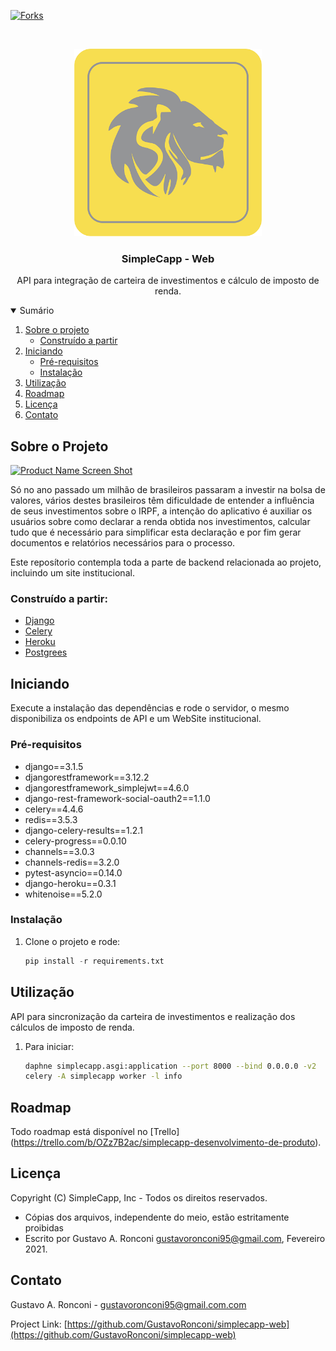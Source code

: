 <!--
*** Thanks for checking out the Best-README-Template. If you have a suggestion
*** that would make this better, please fork the repo and create a pull request
*** or simply open an issue with the tag "enhancement".
*** Thanks again! Now go create something AMAZING! :D
-->



<!-- PROJECT SHIELDS -->
<!--
*** I'm using markdown "reference style" links for readability.
*** Reference links are enclosed in brackets [ ] instead of parentheses ( ).
*** See the bottom of this document for the declaration of the reference variables
*** for contributors-url, forks-url, etc. This is an optional, concise syntax you may use.
*** https://www.markdownguide.org/basic-syntax/#reference-style-links
-->
[![Forks][forks-shield]][forks-url]


<!-- PROJECT LOGO -->
<br />
<p align="center">
  <a href="https://github.com/othneildrew/Best-README-Template">
    <img src="static/images/logo.png" alt="Logo" width="300" height="300">
  </a>

  <h3 align="center">SimpleCapp - Web</h3>

  <p align="center">
    API para integração de carteira de investimentos e cálculo de imposto de renda.
  </p>
</p>



<!-- TABLE OF CONTENTS -->
<details open="open">
  <summary>Sumário</summary>
  <ol>
    <li>
      <a href="#about-the-project">Sobre o projeto</a>
      <ul>
        <li><a href="#built-with">Construído a partir</a></li>
      </ul>
    </li>
    <li>
      <a href="#getting-started">Iniciando</a>
      <ul>
        <li><a href="#prerequisites">Pré-requisitos</a></li>
        <li><a href="#installation">Instalação</a></li>
      </ul>
    </li>
    <li><a href="#usage">Utilização</a></li>
    <li><a href="#roadmap">Roadmap</a></li>
    <li><a href="#license">Licença</a></li>
    <li><a href="#contact">Contato</a></li>
  </ol>
</details>



<!-- ABOUT THE PROJECT -->
## Sobre o Projeto

[![Product Name Screen Shot][product-screenshot]](https://example.com)

Só no ano passado um milhão de brasileiros passaram a investir na bolsa de valores, vários destes brasileiros têm dificuldade de entender a influência de seus investimentos sobre o IRPF, a intenção do aplicativo é auxiliar os usuários sobre como declarar a renda obtida nos investimentos, calcular tudo que é necessário para simplificar esta declaração e por fim gerar documentos e relatórios necessários para o processo.

Este reposítorio contempla toda a parte de backend relacionada ao projeto, incluindo um site institucional.

### Construído a partir:

* [Django](https://www.djangoproject.com/)
* [Celery](https://docs.celeryproject.org/)
* [Heroku](https://heroku.com)
* [Postgrees](https://postgrees.org)



<!-- GETTING STARTED -->
## Iniciando

Execute a instalação das dependências e rode o servidor, o mesmo disponibiliza os endpoints de API e um WebSite institucional.

### Pré-requisitos

* django==3.1.5
* djangorestframework==3.12.2
* djangorestframework_simplejwt==4.6.0
* django-rest-framework-social-oauth2==1.1.0
* celery==4.4.6
* redis==3.5.3
* django-celery-results==1.2.1
* celery-progress==0.0.10
* channels==3.0.3
* channels-redis==3.2.0
* pytest-asyncio==0.14.0
* django-heroku==0.3.1
* whitenoise==5.2.0

### Instalação

1. Clone o projeto e rode:
   ```python
   pip install -r requirements.txt
   ```


<!-- USAGE EXAMPLES -->
## Utilização

API para sincronização da carteira de investimentos e realização dos cálculos de imposto de renda.

1. Para iniciar:
   ```sh
   daphne simplecapp.asgi:application --port 8000 --bind 0.0.0.0 -v2
   celery -A simplecapp worker -l info  
   ```


<!-- ROADMAP -->
## Roadmap

Todo roadmap está disponível no [Trello] (https://trello.com/b/OZz7B2ac/simplecapp-desenvolvimento-de-produto).



<!-- LICENSE -->
## Licença

Copyright (C) SimpleCapp, Inc - Todos os direitos reservados.
 * Cópias dos arquivos, independente do meio, estão estritamente proibidas
 * Escrito por Gustavo A. Ronconi <gustavoronconi95@gmail.com>, Fevereiro 2021.



<!-- CONTACT -->
## Contato

Gustavo A. Ronconi - gustavoronconi95@gmail.com.com

Project Link: [https://github.com/GustavoRonconi/simplecapp-web](https://github.com/GustavoRonconi/simplecapp-web)



<!-- MARKDOWN LINKS & IMAGES -->
<!-- https://www.markdownguide.org/basic-syntax/#reference-style-links -->
[contributors-shield]: https://img.shields.io/github/contributors/othneildrew/Best-README-Template.svg?style=for-the-badge
[contributors-url]: https://github.com/othneildrew/Best-README-Template/graphs/contributors
[forks-shield]: https://img.shields.io/github/forks/othneildrew/Best-README-Template.svg?style=for-the-badge
[forks-url]: https://github.com/othneildrew/Best-README-Template/network/members
[stars-shield]: https://img.shields.io/github/stars/othneildrew/Best-README-Template.svg?style=for-the-badge
[stars-url]: https://github.com/othneildrew/Best-README-Template/stargazers
[issues-shield]: https://img.shields.io/github/issues/othneildrew/Best-README-Template.svg?style=for-the-badge
[issues-url]: https://github.com/othneildrew/Best-README-Template/issues
[license-shield]: https://img.shields.io/github/license/othneildrew/Best-README-Template.svg?style=for-the-badge
[license-url]: https://github.com/othneildrew/Best-README-Template/blob/master/LICENSE.txt
[linkedin-shield]: https://img.shields.io/badge/-LinkedIn-black.svg?style=for-the-badge&logo=linkedin&colorB=555
[linkedin-url]: https://linkedin.com/in/othneildrew
[product-screenshot]: images/screenshot.png
